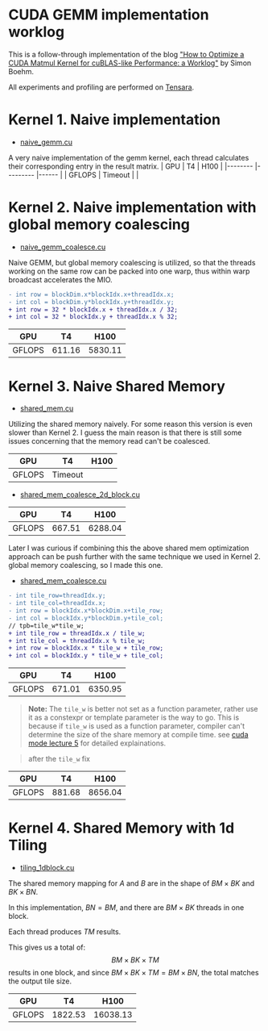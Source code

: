 # CUDA GEMM implementation worklog
This is a follow-through implementation of the blog ["How to Optimize a CUDA Matmul Kernel for cuBLAS-like Performance: a Worklog"](https://siboehm.com/articles/22/CUDA-MMM) by Simon Boehm.

All experiments and profiling are performed on [Tensara](https://tensara.org/problems/matrix-multiplication).

# Kernel 1. Naive implementation
* [naive_gemm.cu](naive_gemm.cu)

A very naive implementation of the gemm kernel, each thread calculates their corresponding entry in the result matrix.
| GPU    	| T4      	| H100 	|
|--------	|---------	|------	|
| GFLOPS 	| Timeout 	|      	|

# Kernel 2. Naive implementation with global memory coalescing

* [naive_gemm_coalesce.cu](naive_gemm_coalesce.cu)

Naive GEMM, but global memory coalescing is utilized, so that the threads working on the same row can be packed into one warp, thus within warp broadcast accelerates the MIO.

```diff
- int row = blockDim.x*blockIdx.x+threadIdx.x;
- int col = blockDim.y*blockIdx.y+threadIdx.y;
+ int row = 32 * blockIdx.x + threadIdx.x / 32;
+ int col = 32 * blockIdx.y + threadIdx.x % 32;
```
| GPU    	| T4     	| H100    	|
|--------	|--------	|---------	|
| GFLOPS 	| 611.16 	| 5830.11 	|

# Kernel 3. Naive Shared Memory

* [shared_mem.cu](share_mem.cu)

Utilizing the shared memory naively. For some reason this version is even slower than Kernel 2. I guess the main reason is that there is still some issues concerning that the memory read can't be coalesced.

| GPU    	| T4      	| H100 	|
|--------	|---------	|------	|
| GFLOPS 	| Timeout 	|      	|

* [shared_mem_coalesce_2d_block.cu](shared_mem_coalesce_2d_block.cu)

| GPU    	| T4     	| H100    	|
|--------	|--------	|---------	|
| GFLOPS 	| 667.51 	| 6288.04 	|

Later I was curious if combining this the above shared mem optimization approach can be push further with the same technique we used in Kernel 2. global memory coalescing, so I made this one.

* [shared_mem_coalesce.cu](shared_mem_coalesce.cu)

```diff
- int tile_row=threadIdx.y;
- int tile_col=threadIdx.x;
- int row = blockIdx.x*blockDim.x+tile_row;
- int col = blockIdx.y*blockDim.y+tile_col;
// tpb=tile_w*tile_w;
+ int tile_row = threadIdx.x / tile_w;
+ int tile_col = threadIdx.x % tile_w;
+ int row = blockIdx.x * tile_w + tile_row;
+ int col = blockIdx.y * tile_w + tile_col;
```

| GPU    	| T4     	| H100    	|
|--------	|--------	|---------	|
| GFLOPS 	| 671.01 	| 6350.95 	|

> **Note:** The `tile_w` is better not set as a function parameter, rather use it as a constexpr or template parameter is the way to go. This is because if `tile_w` is used as a function parameter, compiler can't determine the size of the share memory at compile time. see [cuda mode lecture 5](https://youtu.be/wVsR-YhaHlM?si=x8zn3UBIJZxJXycq&t=3171) for detailed explainations.

> after the `tile_w` fix

| GPU    	| T4     	| H100    	|
|--------	|--------	|---------	|
| GFLOPS 	| 881.68	| 8656.04 	|

# Kernel 4. Shared Memory with 1d Tiling

* [tiling_1dblock.cu](tiling_1dblock.cu)

The shared memory mapping for $A$ and $B$ are in the shape of $BM \times BK$ and $BK \times BN$.

In this implementation, $BN = BM$, and there are $BM \times BK$ threads in one block.

Each thread produces $TM$ results.

This gives us a total of:
$$
BM \times BK \times TM
$$
results in one block, and since $BM \times BK \times TM = BM \times BN$, the total matches the output tile size.

| GPU    	| T4     	| H100    	|
|--------	|--------	|---------	|
| GFLOPS 	| 1822.53	| 16038.13 	|